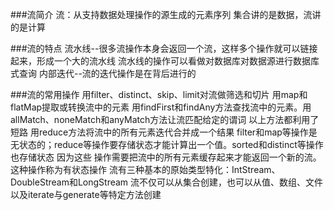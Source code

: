 ###流简介
    流：从支持数据处理操作的源生成的元素序列
    集合讲的是数据，流讲的是计算

###流的特点
    流水线--很多流操作本身会返回一个流，这样多个操作就可以链接起来，形成一个大的流水线
    流水线的操作可以看做对数据库对数据源进行数据库式查询
    内部迭代--流的迭代操作是在背后进行的
   
###流的常用操作
    用filter、distinct、skip、limit对流做筛选和切片
    用map和flatMap提取或转换流中的元素
    用findFirst和findAny方法查找流中的元素。用allMatch、noneMatch和anyMatch方法让流匹配给定的谓词
    以上方法都利用了短路
    用reduce方法将流中的所有元素迭代合并成一个结果
    filter和map等操作是无状态的；reduce等操作要存储状态才能计算出一个值。sorted和distinct等操作也存储状态
    因为这些 操作需要把流中的所有元素缓存起来才能返回一个新的流。这种操作称为有状态操作
    流有三种基本的原始类型特化：IntStream、DoubleStream和LongStream
    流不仅可以从集合创建，也可以从值、数组、文件以及iterate与generate等特定方法创建
    